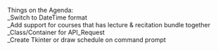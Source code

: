 Things on the Agenda:</br>
_Switch to DateTime format</br>
_Add support for courses that has lecture & recitation bundle together </br>
_Class/Container for API_Request</br>
_Create Tkinter or draw schedule on command prompt</br>